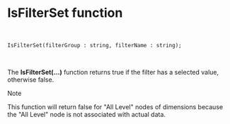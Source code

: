 # IsFilterSet function

<br/>

```
IsFilterSet(filterGroup : string, filterName : string);

```

<br/>

The **IsFilterSet(…)** function returns true if the filter has a selected value, otherwise false. 

> [!NOTE]
> This function will return false for "All Level" nodes of dimensions because the "All Level" node is not associated with actual data.
<br/>


